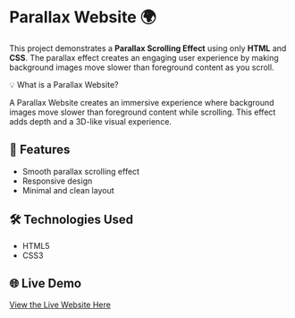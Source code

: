 # Parallax Website 🌍

This project demonstrates a **Parallax Scrolling Effect** using only **HTML** and **CSS**. The parallax effect creates an engaging user experience by making background images move slower than foreground content as you scroll.

💡 What is a Parallax Website?

A Parallax Website creates an immersive experience where background images move slower than foreground content while scrolling. This effect adds depth and a 3D-like visual experience.


## 🚀 Features
- Smooth parallax scrolling effect
- Responsive design
- Minimal and clean layout

## 🛠️ Technologies Used
- HTML5
- CSS3

## 🌐 Live Demo
[View the Live Website Here](https://sachdevaa31.github.io/parallax-website/)


